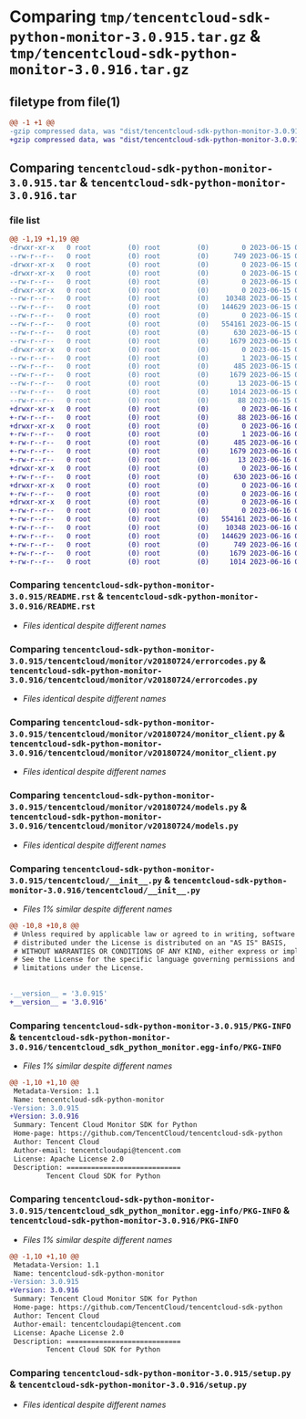 # Comparing `tmp/tencentcloud-sdk-python-monitor-3.0.915.tar.gz` & `tmp/tencentcloud-sdk-python-monitor-3.0.916.tar.gz`

## filetype from file(1)

```diff
@@ -1 +1 @@
-gzip compressed data, was "dist/tencentcloud-sdk-python-monitor-3.0.915.tar", last modified: Thu Jun 15 00:29:39 2023, max compression
+gzip compressed data, was "dist/tencentcloud-sdk-python-monitor-3.0.916.tar", last modified: Fri Jun 16 00:37:47 2023, max compression
```

## Comparing `tencentcloud-sdk-python-monitor-3.0.915.tar` & `tencentcloud-sdk-python-monitor-3.0.916.tar`

### file list

```diff
@@ -1,19 +1,19 @@
-drwxr-xr-x   0 root         (0) root         (0)        0 2023-06-15 00:29:39.000000 tencentcloud-sdk-python-monitor-3.0.915/
--rw-r--r--   0 root         (0) root         (0)      749 2023-06-15 00:29:39.000000 tencentcloud-sdk-python-monitor-3.0.915/README.rst
-drwxr-xr-x   0 root         (0) root         (0)        0 2023-06-15 00:29:39.000000 tencentcloud-sdk-python-monitor-3.0.915/tencentcloud/
-drwxr-xr-x   0 root         (0) root         (0)        0 2023-06-15 00:29:39.000000 tencentcloud-sdk-python-monitor-3.0.915/tencentcloud/monitor/
--rw-r--r--   0 root         (0) root         (0)        0 2023-06-15 00:29:39.000000 tencentcloud-sdk-python-monitor-3.0.915/tencentcloud/monitor/__init__.py
-drwxr-xr-x   0 root         (0) root         (0)        0 2023-06-15 00:29:39.000000 tencentcloud-sdk-python-monitor-3.0.915/tencentcloud/monitor/v20180724/
--rw-r--r--   0 root         (0) root         (0)    10348 2023-06-15 00:29:39.000000 tencentcloud-sdk-python-monitor-3.0.915/tencentcloud/monitor/v20180724/errorcodes.py
--rw-r--r--   0 root         (0) root         (0)   144629 2023-06-15 00:29:39.000000 tencentcloud-sdk-python-monitor-3.0.915/tencentcloud/monitor/v20180724/monitor_client.py
--rw-r--r--   0 root         (0) root         (0)        0 2023-06-15 00:29:39.000000 tencentcloud-sdk-python-monitor-3.0.915/tencentcloud/monitor/v20180724/__init__.py
--rw-r--r--   0 root         (0) root         (0)   554161 2023-06-15 00:29:39.000000 tencentcloud-sdk-python-monitor-3.0.915/tencentcloud/monitor/v20180724/models.py
--rw-r--r--   0 root         (0) root         (0)      630 2023-06-15 00:29:39.000000 tencentcloud-sdk-python-monitor-3.0.915/tencentcloud/__init__.py
--rw-r--r--   0 root         (0) root         (0)     1679 2023-06-15 00:29:39.000000 tencentcloud-sdk-python-monitor-3.0.915/PKG-INFO
-drwxr-xr-x   0 root         (0) root         (0)        0 2023-06-15 00:29:39.000000 tencentcloud-sdk-python-monitor-3.0.915/tencentcloud_sdk_python_monitor.egg-info/
--rw-r--r--   0 root         (0) root         (0)        1 2023-06-15 00:29:39.000000 tencentcloud-sdk-python-monitor-3.0.915/tencentcloud_sdk_python_monitor.egg-info/dependency_links.txt
--rw-r--r--   0 root         (0) root         (0)      485 2023-06-15 00:29:39.000000 tencentcloud-sdk-python-monitor-3.0.915/tencentcloud_sdk_python_monitor.egg-info/SOURCES.txt
--rw-r--r--   0 root         (0) root         (0)     1679 2023-06-15 00:29:39.000000 tencentcloud-sdk-python-monitor-3.0.915/tencentcloud_sdk_python_monitor.egg-info/PKG-INFO
--rw-r--r--   0 root         (0) root         (0)       13 2023-06-15 00:29:39.000000 tencentcloud-sdk-python-monitor-3.0.915/tencentcloud_sdk_python_monitor.egg-info/top_level.txt
--rw-r--r--   0 root         (0) root         (0)     1014 2023-06-15 00:29:39.000000 tencentcloud-sdk-python-monitor-3.0.915/setup.py
--rw-r--r--   0 root         (0) root         (0)       88 2023-06-15 00:29:39.000000 tencentcloud-sdk-python-monitor-3.0.915/setup.cfg
+drwxr-xr-x   0 root         (0) root         (0)        0 2023-06-16 00:37:47.000000 tencentcloud-sdk-python-monitor-3.0.916/
+-rw-r--r--   0 root         (0) root         (0)       88 2023-06-16 00:37:47.000000 tencentcloud-sdk-python-monitor-3.0.916/setup.cfg
+drwxr-xr-x   0 root         (0) root         (0)        0 2023-06-16 00:37:47.000000 tencentcloud-sdk-python-monitor-3.0.916/tencentcloud_sdk_python_monitor.egg-info/
+-rw-r--r--   0 root         (0) root         (0)        1 2023-06-16 00:37:47.000000 tencentcloud-sdk-python-monitor-3.0.916/tencentcloud_sdk_python_monitor.egg-info/dependency_links.txt
+-rw-r--r--   0 root         (0) root         (0)      485 2023-06-16 00:37:47.000000 tencentcloud-sdk-python-monitor-3.0.916/tencentcloud_sdk_python_monitor.egg-info/SOURCES.txt
+-rw-r--r--   0 root         (0) root         (0)     1679 2023-06-16 00:37:47.000000 tencentcloud-sdk-python-monitor-3.0.916/tencentcloud_sdk_python_monitor.egg-info/PKG-INFO
+-rw-r--r--   0 root         (0) root         (0)       13 2023-06-16 00:37:47.000000 tencentcloud-sdk-python-monitor-3.0.916/tencentcloud_sdk_python_monitor.egg-info/top_level.txt
+drwxr-xr-x   0 root         (0) root         (0)        0 2023-06-16 00:37:47.000000 tencentcloud-sdk-python-monitor-3.0.916/tencentcloud/
+-rw-r--r--   0 root         (0) root         (0)      630 2023-06-16 00:37:47.000000 tencentcloud-sdk-python-monitor-3.0.916/tencentcloud/__init__.py
+drwxr-xr-x   0 root         (0) root         (0)        0 2023-06-16 00:37:47.000000 tencentcloud-sdk-python-monitor-3.0.916/tencentcloud/monitor/
+-rw-r--r--   0 root         (0) root         (0)        0 2023-06-16 00:37:47.000000 tencentcloud-sdk-python-monitor-3.0.916/tencentcloud/monitor/__init__.py
+drwxr-xr-x   0 root         (0) root         (0)        0 2023-06-16 00:37:47.000000 tencentcloud-sdk-python-monitor-3.0.916/tencentcloud/monitor/v20180724/
+-rw-r--r--   0 root         (0) root         (0)        0 2023-06-16 00:37:47.000000 tencentcloud-sdk-python-monitor-3.0.916/tencentcloud/monitor/v20180724/__init__.py
+-rw-r--r--   0 root         (0) root         (0)   554161 2023-06-16 00:37:47.000000 tencentcloud-sdk-python-monitor-3.0.916/tencentcloud/monitor/v20180724/models.py
+-rw-r--r--   0 root         (0) root         (0)    10348 2023-06-16 00:37:47.000000 tencentcloud-sdk-python-monitor-3.0.916/tencentcloud/monitor/v20180724/errorcodes.py
+-rw-r--r--   0 root         (0) root         (0)   144629 2023-06-16 00:37:47.000000 tencentcloud-sdk-python-monitor-3.0.916/tencentcloud/monitor/v20180724/monitor_client.py
+-rw-r--r--   0 root         (0) root         (0)      749 2023-06-16 00:37:47.000000 tencentcloud-sdk-python-monitor-3.0.916/README.rst
+-rw-r--r--   0 root         (0) root         (0)     1679 2023-06-16 00:37:47.000000 tencentcloud-sdk-python-monitor-3.0.916/PKG-INFO
+-rw-r--r--   0 root         (0) root         (0)     1014 2023-06-16 00:37:47.000000 tencentcloud-sdk-python-monitor-3.0.916/setup.py
```

### Comparing `tencentcloud-sdk-python-monitor-3.0.915/README.rst` & `tencentcloud-sdk-python-monitor-3.0.916/README.rst`

 * *Files identical despite different names*

### Comparing `tencentcloud-sdk-python-monitor-3.0.915/tencentcloud/monitor/v20180724/errorcodes.py` & `tencentcloud-sdk-python-monitor-3.0.916/tencentcloud/monitor/v20180724/errorcodes.py`

 * *Files identical despite different names*

### Comparing `tencentcloud-sdk-python-monitor-3.0.915/tencentcloud/monitor/v20180724/monitor_client.py` & `tencentcloud-sdk-python-monitor-3.0.916/tencentcloud/monitor/v20180724/monitor_client.py`

 * *Files identical despite different names*

### Comparing `tencentcloud-sdk-python-monitor-3.0.915/tencentcloud/monitor/v20180724/models.py` & `tencentcloud-sdk-python-monitor-3.0.916/tencentcloud/monitor/v20180724/models.py`

 * *Files identical despite different names*

### Comparing `tencentcloud-sdk-python-monitor-3.0.915/tencentcloud/__init__.py` & `tencentcloud-sdk-python-monitor-3.0.916/tencentcloud/__init__.py`

 * *Files 1% similar despite different names*

```diff
@@ -10,8 +10,8 @@
 # Unless required by applicable law or agreed to in writing, software
 # distributed under the License is distributed on an "AS IS" BASIS,
 # WITHOUT WARRANTIES OR CONDITIONS OF ANY KIND, either express or implied.
 # See the License for the specific language governing permissions and
 # limitations under the License.
 
 
-__version__ = '3.0.915'
+__version__ = '3.0.916'
```

### Comparing `tencentcloud-sdk-python-monitor-3.0.915/PKG-INFO` & `tencentcloud-sdk-python-monitor-3.0.916/tencentcloud_sdk_python_monitor.egg-info/PKG-INFO`

 * *Files 1% similar despite different names*

```diff
@@ -1,10 +1,10 @@
 Metadata-Version: 1.1
 Name: tencentcloud-sdk-python-monitor
-Version: 3.0.915
+Version: 3.0.916
 Summary: Tencent Cloud Monitor SDK for Python
 Home-page: https://github.com/TencentCloud/tencentcloud-sdk-python
 Author: Tencent Cloud
 Author-email: tencentcloudapi@tencent.com
 License: Apache License 2.0
 Description: ============================
         Tencent Cloud SDK for Python
```

### Comparing `tencentcloud-sdk-python-monitor-3.0.915/tencentcloud_sdk_python_monitor.egg-info/PKG-INFO` & `tencentcloud-sdk-python-monitor-3.0.916/PKG-INFO`

 * *Files 1% similar despite different names*

```diff
@@ -1,10 +1,10 @@
 Metadata-Version: 1.1
 Name: tencentcloud-sdk-python-monitor
-Version: 3.0.915
+Version: 3.0.916
 Summary: Tencent Cloud Monitor SDK for Python
 Home-page: https://github.com/TencentCloud/tencentcloud-sdk-python
 Author: Tencent Cloud
 Author-email: tencentcloudapi@tencent.com
 License: Apache License 2.0
 Description: ============================
         Tencent Cloud SDK for Python
```

### Comparing `tencentcloud-sdk-python-monitor-3.0.915/setup.py` & `tencentcloud-sdk-python-monitor-3.0.916/setup.py`

 * *Files identical despite different names*

